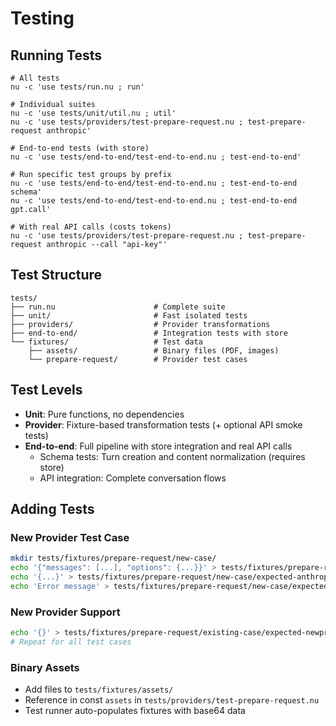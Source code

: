 # Testing

## Running Tests

```nushell
# All tests
nu -c 'use tests/run.nu ; run'

# Individual suites
nu -c 'use tests/unit/util.nu ; util'
nu -c 'use tests/providers/test-prepare-request.nu ; test-prepare-request anthropic'

# End-to-end tests (with store)
nu -c 'use tests/end-to-end/test-end-to-end.nu ; test-end-to-end'

# Run specific test groups by prefix
nu -c 'use tests/end-to-end/test-end-to-end.nu ; test-end-to-end schema'
nu -c 'use tests/end-to-end/test-end-to-end.nu ; test-end-to-end gpt.call'

# With real API calls (costs tokens)
nu -c 'use tests/providers/test-prepare-request.nu ; test-prepare-request anthropic --call "api-key"'
```

## Test Structure

```
tests/
├── run.nu                      # Complete suite
├── unit/                       # Fast isolated tests
├── providers/                  # Provider transformations
├── end-to-end/                 # Integration tests with store
└── fixtures/                   # Test data
    ├── assets/                 # Binary files (PDF, images)
    └── prepare-request/        # Provider test cases
```

## Test Levels

- **Unit**: Pure functions, no dependencies
- **Provider**: Fixture-based transformation tests (+ optional API smoke tests)
- **End-to-end**: Full pipeline with store integration and real API calls
  - Schema tests: Turn creation and content normalization (requires store)
  - API integration: Complete conversation flows

## Adding Tests

### New Provider Test Case

```bash
mkdir tests/fixtures/prepare-request/new-case/
echo '{"messages": [...], "options": {...}}' > tests/fixtures/prepare-request/new-case/input.json
echo '{...}' > tests/fixtures/prepare-request/new-case/expected-anthropic.json
echo 'Error message' > tests/fixtures/prepare-request/new-case/expected-gemini.err  # For unsupported features
```

### New Provider Support

```bash
echo '{}' > tests/fixtures/prepare-request/existing-case/expected-newprovider.json
# Repeat for all test cases
```

### Binary Assets

- Add files to `tests/fixtures/assets/`
- Reference in const `assets` in `tests/providers/test-prepare-request.nu`
- Test runner auto-populates fixtures with base64 data
